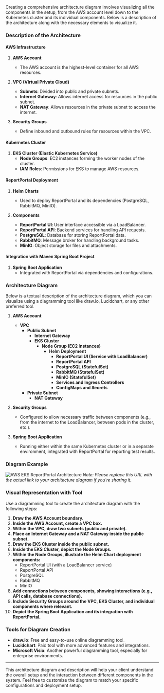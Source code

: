 Creating a comprehensive architecture diagram involves visualizing all the components in the setup, from the AWS account level down to the Kubernetes cluster and its individual components. Below is a description of the architecture along with the necessary elements to visualize it.

### Description of the Architecture

#### AWS Infrastructure
1. **AWS Account**
   - The AWS account is the highest-level container for all AWS resources.

2. **VPC (Virtual Private Cloud)**
   - **Subnets**: Divided into public and private subnets.
   - **Internet Gateway**: Allows internet access for resources in the public subnet.
   - **NAT Gateway**: Allows resources in the private subnet to access the internet.

3. **Security Groups**
   - Define inbound and outbound rules for resources within the VPC.

#### Kubernetes Cluster
1. **EKS Cluster (Elastic Kubernetes Service)**
   - **Node Groups**: EC2 instances forming the worker nodes of the cluster.
   - **IAM Roles**: Permissions for EKS to manage AWS resources.

#### ReportPortal Deployment
1. **Helm Charts**
   - Used to deploy ReportPortal and its dependencies (PostgreSQL, RabbitMQ, MinIO).

2. **Components**
   - **ReportPortal UI**: User interface accessible via a LoadBalancer.
   - **ReportPortal API**: Backend services for handling API requests.
   - **PostgreSQL**: Database for storing ReportPortal data.
   - **RabbitMQ**: Message broker for handling background tasks.
   - **MinIO**: Object storage for files and attachments.

#### Integration with Maven Spring Boot Project
1. **Spring Boot Application**
   - Integrated with ReportPortal via dependencies and configurations.

### Architecture Diagram

Below is a textual description of the architecture diagram, which you can visualize using a diagramming tool like draw.io, Lucidchart, or any other preferred tool.

1. **AWS Account**
   - **VPC**
     - **Public Subnet**
       - **Internet Gateway**
       - **EKS Cluster**
         - **Node Group (EC2 Instances)**
           - **Helm Deployment**
             - **ReportPortal UI (Service with LoadBalancer)**
             - **ReportPortal API**
             - **PostgreSQL (StatefulSet)**
             - **RabbitMQ (StatefulSet)**
             - **MinIO (StatefulSet)**
             - **Services and Ingress Controllers**
             - **ConfigMaps and Secrets**
     - **Private Subnet**
       - **NAT Gateway**

2. **Security Groups**
   - Configured to allow necessary traffic between components (e.g., from the internet to the LoadBalancer, between pods in the cluster, etc.).

3. **Spring Boot Application**
   - Running either within the same Kubernetes cluster or in a separate environment, integrated with ReportPortal for reporting test results.

### Diagram Example

![AWS EKS ReportPortal Architecture](https://www.example.com/your-architecture-diagram)  *Note: Please replace this URL with the actual link to your architecture diagram if you're sharing it.*

### Visual Representation with Tool

Use a diagramming tool to create the architecture diagram with the following steps:

1. **Draw the AWS Account boundary.**
2. **Inside the AWS Account, create a VPC box.**
3. **Within the VPC, draw two subnets (public and private).**
4. **Place an Internet Gateway and a NAT Gateway inside the public subnet.**
5. **Draw the EKS Cluster inside the public subnet.**
6. **Inside the EKS Cluster, depict the Node Groups.**
7. **Within the Node Groups, illustrate the Helm Chart deployment components:**
   - ReportPortal UI (with a LoadBalancer service)
   - ReportPortal API
   - PostgreSQL
   - RabbitMQ
   - MinIO
8. **Add connections between components, showing interactions (e.g., API calls, database connections).**
9. **Include Security Groups around the VPC, EKS Cluster, and individual components where relevant.**
10. **Depict the Spring Boot Application and its integration with ReportPortal.**

### Tools for Diagram Creation
- **draw.io**: Free and easy-to-use online diagramming tool.
- **Lucidchart**: Paid tool with more advanced features and integrations.
- **Microsoft Visio**: Another powerful diagramming tool, especially for enterprise environments.

---

This architecture diagram and description will help your client understand the overall setup and the interaction between different components in the system. Feel free to customize the diagram to match your specific configurations and deployment setup.
